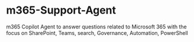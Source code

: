 # m365-Support-Agent
m365 Copilot Agent to answer questions related to Microsoft 365 
with the focus on SharePoint, Teams, search, Governance, Automation, PowerShell

